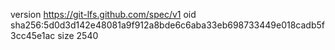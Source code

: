 version https://git-lfs.github.com/spec/v1
oid sha256:5d0d3d142e48081a9f912a8bde6c6aba33eb698733449e018cadb5f3cc45e1ac
size 2540
